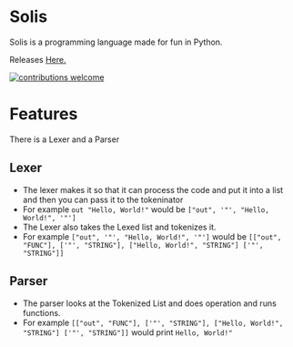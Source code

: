 # Solis #
Solis is a programming language made for fun in Python.

Releases [Here.](https://github.com/LonnonDev/Solis/releases)
  
  <a href="https://github.com/LonnonDev/Solis/issues">
    <img alt="contributions welcome" src="https://img.shields.io/badge/contributions-welcome-brightgreen.svg?style=flat">
  </a>

# Features #
There is a Lexer and a Parser

## Lexer ##
  - The lexer makes it so that it can process the code and put it into a list and then you can pass it to the tokeninator
  - For example ```out "Hello, World!"``` would be ```["out", '"', "Hello, World!", '"']```
  - The Lexer also takes the Lexed list and tokenizes it.
  - For example ```["out", '"', "Hello, World!", '"']``` would be ```[["out", "FUNC"], ['"', "STRING"], ["Hello, World!", "STRING"] ['"', "STRING"]]```

## Parser ##
  - The parser looks at the Tokenized List and does operation and runs functions.
  - For example ```[["out", "FUNC"], ['"', "STRING"], ["Hello, World!", "STRING"] ['"', "STRING"]]``` would print ```Hello, World!"```
